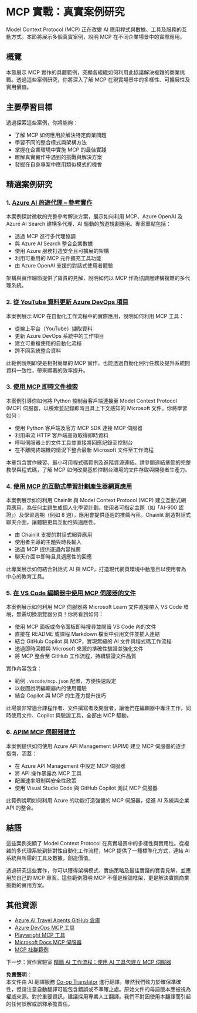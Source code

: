 <!--
CO_OP_TRANSLATOR_METADATA:
{
  "original_hash": "873741da08dd6537858d5e14c3a386e1",
  "translation_date": "2025-07-04T16:03:06+00:00",
  "source_file": "09-CaseStudy/README.md",
  "language_code": "hk"
}
-->
# MCP 實戰：真實案例研究

Model Context Protocol (MCP) 正在改變 AI 應用程式與數據、工具及服務的互動方式。本節將展示多個真實案例，說明 MCP 在不同企業場景中的實際應用。

## 概覽

本節展示 MCP 實作的具體範例，突顯各組織如何利用此協議解決複雜的商業挑戰。透過這些案例研究，你將深入了解 MCP 在現實場景中的多樣性、可擴展性及實用價值。

## 主要學習目標

透過探索這些案例，你將能夠：

- 了解 MCP 如何應用於解決特定商業問題
- 學習不同的整合模式與架構方法
- 掌握在企業環境中實施 MCP 的最佳實踐
- 瞭解真實實作中遇到的挑戰與解決方案
- 發掘在自身專案中應用類似模式的機會

## 精選案例研究

### 1. [Azure AI 旅遊代理 – 參考實作](./travelagentsample.md)

本案例探討微軟的完整參考解決方案，展示如何利用 MCP、Azure OpenAI 及 Azure AI Search 建構多代理、AI 驅動的旅遊規劃應用。專案重點包括：

- 透過 MCP 進行多代理協調
- 與 Azure AI Search 整合企業數據
- 使用 Azure 服務打造安全且可擴展的架構
- 利用可重用的 MCP 元件擴充工具功能
- 由 Azure OpenAI 支援的對話式使用者體驗

架構與實作細節提供了寶貴的見解，說明如何以 MCP 作為協調層建構複雜的多代理系統。

### 2. [從 YouTube 資料更新 Azure DevOps 項目](./UpdateADOItemsFromYT.md)

本案例展示 MCP 在自動化工作流程中的實際應用，說明如何利用 MCP 工具：

- 從線上平台（YouTube）擷取資料
- 更新 Azure DevOps 系統中的工作項目
- 建立可重複使用的自動化流程
- 跨不同系統整合資料

此範例說明即使是相對簡單的 MCP 實作，也能透過自動化例行任務及提升系統間資料一致性，帶來顯著的效率提升。

### 3. [使用 MCP 即時文件檢索](./docs-mcp/README.md)

本案例引導你如何將 Python 控制台客戶端連接至 Model Context Protocol (MCP) 伺服器，以檢索並記錄即時且具上下文感知的 Microsoft 文件。你將學習如何：

- 使用 Python 客戶端及官方 MCP SDK 連接 MCP 伺服器
- 利用串流 HTTP 客戶端高效取得即時資料
- 呼叫伺服器上的文件工具並直接將回應記錄至控制台
- 在不離開終端機的情況下整合最新 Microsoft 文件至工作流程

本章包含實作練習、最小可用程式碼範例及進階資源連結。請參閱連結章節的完整教學與程式碼，了解 MCP 如何改變基於控制台環境的文件存取與開發者生產力。

### 4. [使用 MCP 的互動式學習計劃產生器網頁應用](./docs-mcp/README.md)

本案例展示如何利用 Chainlit 與 Model Context Protocol (MCP) 建立互動式網頁應用，為任何主題生成個人化學習計劃。使用者可指定主題（如「AI-900 認證」）及學習週期（例如 8 週），應用會提供逐週的推薦內容。Chainlit 創造對話式聊天介面，讓體驗更具互動性與適應性。

- 由 Chainlit 支援的對話式網頁應用
- 使用者主導的主題與時長輸入
- 透過 MCP 提供逐週內容推薦
- 聊天介面中即時且具適應性的回應

此專案展示如何結合對話式 AI 與 MCP，打造現代網頁環境中動態且以使用者為中心的教育工具。

### 5. [在 VS Code 編輯器中使用 MCP 伺服器的文件](./docs-mcp/README.md)

本案例展示如何利用 MCP 伺服器將 Microsoft Learn 文件直接帶入 VS Code 環境，無需切換瀏覽器分頁！你將看到如何：

- 使用 MCP 面板或命令面板即時搜尋並閱讀 VS Code 內的文件
- 直接在 README 或課程 Markdown 檔案中引用文件並插入連結
- 結合 GitHub Copilot 與 MCP，實現無縫的 AI 文件與程式碼工作流程
- 透過即時回饋與 Microsoft 來源的準確性驗證並強化文件
- 將 MCP 整合至 GitHub 工作流程，持續驗證文件品質

實作內容包含：
- 範例 `.vscode/mcp.json` 配置，方便快速設定
- 以截圖說明編輯器內的使用體驗
- 結合 Copilot 與 MCP 的生產力提升技巧

此場景非常適合課程作者、文件撰寫者及開發者，讓他們在編輯器中專注工作，同時使用文件、Copilot 與驗證工具，全部由 MCP 驅動。

### 6. [APIM MCP 伺服器建立](./apimsample.md)

本案例提供如何使用 Azure API Management (APIM) 建立 MCP 伺服器的逐步指南，涵蓋：

- 在 Azure API Management 中設定 MCP 伺服器
- 將 API 操作暴露為 MCP 工具
- 配置速率限制與安全性政策
- 使用 Visual Studio Code 與 GitHub Copilot 測試 MCP 伺服器

此範例說明如何利用 Azure 的功能打造強健的 MCP 伺服器，促進 AI 系統與企業 API 的整合。

## 結語

這些案例突顯了 Model Context Protocol 在真實場景中的多樣性與實用性。從複雜的多代理系統到針對性自動化工作流程，MCP 提供了一種標準化方式，連結 AI 系統與所需的工具及數據，創造價值。

透過研究這些實作，你可以獲得架構模式、實施策略及最佳實踐的寶貴見解，並應用於自己的 MCP 專案。這些範例證明 MCP 不僅是理論框架，更是解決實際商業挑戰的實用方案。

## 其他資源

- [Azure AI Travel Agents GitHub 倉庫](https://github.com/Azure-Samples/azure-ai-travel-agents)
- [Azure DevOps MCP 工具](https://github.com/microsoft/azure-devops-mcp)
- [Playwright MCP 工具](https://github.com/microsoft/playwright-mcp)
- [Microsoft Docs MCP 伺服器](https://github.com/MicrosoftDocs/mcp)
- [MCP 社群範例](https://github.com/microsoft/mcp)

下一步：實作實驗室 [精簡 AI 工作流程：使用 AI 工具包建立 MCP 伺服器](../10-StreamliningAIWorkflowsBuildingAnMCPServerWithAIToolkit/README.md)

**免責聲明**：  
本文件由 AI 翻譯服務 [Co-op Translator](https://github.com/Azure/co-op-translator) 進行翻譯。雖然我們致力於確保準確性，但請注意自動翻譯可能包含錯誤或不準確之處。原始文件的母語版本應被視為權威來源。對於重要資訊，建議採用專業人工翻譯。我們不對因使用本翻譯而引起的任何誤解或誤釋承擔責任。